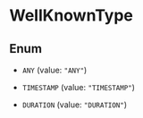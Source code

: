 

# WellKnownType

## Enum


* `ANY` (value: `"ANY"`)

* `TIMESTAMP` (value: `"TIMESTAMP"`)

* `DURATION` (value: `"DURATION"`)



